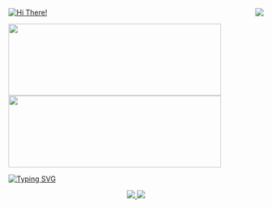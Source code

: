 <p>
  <img align=right src="https://api.danielalas.com/profile-counter" />
  <a href="https://github.com/DannyAlas/typewriter">
   <img src="https://api.danielalas.com/typewriter/?font=Fira+Code&duration=2000&pause=500&color=69DDF8&center=false&width=435&lines=Hi+There!;My+Name+is+Daniel!" alt="Hi There!" />
  </a>
</p>

<p>
  <a href="https://github.com/DannyAlas">
   <img width=420 height=142 src="https://github-readme-stats.vercel.app/api?username=dannyalas&bg_color=0000&text_color=aaa&title_color=f88469&icon_color=ffc89b&show_icons=true&border_color=aaa&border_radius=24" />
  </a>
  <a href="https://danielalas.com">
    <img width=420 height=142 src="https://github-readme-stats.vercel.app/api/pin/?username=DannyAlas&repo=my-site&bg_color=0000&text_color=aaa&title_color=f88469&icon_color=ffc89b&show_icons=true&border_color=aaa&border_radius=24" />
  </a>
</p>

<a href="https://github.com/DannyAlas/typewriter"><img src="https://readme-typing-svg.demolab.com?font=Fira+Code&pause=7000&color=69DDF8&repeat=false&width=435&lines=I'm+working+on.+.+." alt="Typing SVG" /></a>


<p align=center>
  <a href="https://github.com/wildrootlab/SHARCQ">
  <img src="https://github-readme-stats.vercel.app/api/pin/?username=wildrootlab&repo=SHARCQ&bg_color=0000&text_color=aaa&title_color=f88469&icon_color=ffc89b&show_icons=true&border_color=aaa&border_radius=24" />
  </a>
  <a href="https://github.com/DannyAlas/dgg-everywhere">
    <img src="https://github-readme-stats.vercel.app/api/pin/?username=DannyAlas&repo=DGG-Everywhere&bg_color=0000&text_color=aaa&title_color=f88469&icon_color=ffc89b&show_icons=true&border_color=aaa&border_radius=24" />
  </a>
  <br />
</p>
